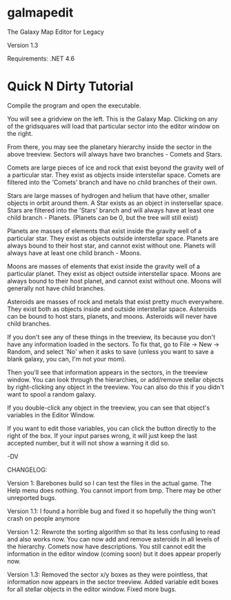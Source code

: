 # galmapedit

The Galaxy Map Editor for Legacy 

Version 1.3

Requirements: .NET 4.6

# Quick N Dirty Tutorial

Compile the program and open the executable. 

You will see a gridview on the left. This is the Galaxy Map. Clicking on any of the gridsquares will load that particular sector
into the editor window on the right.

From there, you may see the planetary hierarchy inside the sector in the above treeview. Sectors will always have two branches - Comets and Stars. 

Comets are large pieces of ice and rock that exist beyond the gravity well of a particular star. They exist as objects inside interstellar space. Comets are filtered into the 'Comets' branch and have no child branches of their own.

Stars are large masses of hydrogen and helium that have other, smaller objects in orbit around them. A Star exists as an object in instersellar space. Stars are filtered into the 'Stars' branch and will always have at least one child branch - Planets. (Planets can be 0, but the tree will still exist)

Planets are masses of elements that exist inside the gravity well of a particular star. They exist as objects outside interstellar space. Planets are always bound to their host star, and cannot exist without one. Planets will always have at least one child branch - Moons.

Moons are masses of elements that exist inside the gravity well of a particular planet. They exist as object outside interstellar space. Moons are always bound to their host planet, and cannot exist without one. Moons will generally not have child branches.

Asteroids are masses of rock and metals that exist pretty much everywhere. They exist both as objects inside and outside interstellar space. Asteroids can be bound to host stars, planets, and moons. Asteroids will never have child branches. 

If you don't see any of these things in the treeview, its because you don't have any information loaded in the sectors. To fix that, go to File -> New -> Random, and select 'No' when it asks to save (unless you want to save a blank galaxy, you can, I'm not your mom).

Then you'll see that information appears in the sectors, in the treeview window. You can look through the hierarchies, or add/remove stellar objects by right-clicking any object in the treeview. You can also do this if you didn't want to spool a random galaxy.

If you double-click any object in the treeview, you can see that object's variables in the Editor Window. 

If you want to edit those variables, you can click the button directly to the right of the box. If your input parses wrong, it will just keep the last accepted number, but it will not show a warning it did so. 




-DV


CHANGELOG:

Version 1: 
Barebones build so I can test the files in the actual game. The Help menu does nothing. You cannot import from bmp.
There may be other unreported bugs. 

Version 1.1: 
I found a horrible bug and fixed it so hopefully the thing won't crash on people anymore

Version 1.2: 
Rewrote the sorting algorithm so that its less confusing to read and also works now. 
You can now add and remove asteroids in all levels of the hierarchy. 
Comets now have descriptions. 
You still cannot edit the information in the editor window (coming soon) but it does appear properly now.  
             
Version 1.3:
Removed the sector x/y boxes as they were pointless, that information now appears in the sector treeview.
Added variable edit boxes for all stellar objects in the editor window.
Fixed more bugs.

